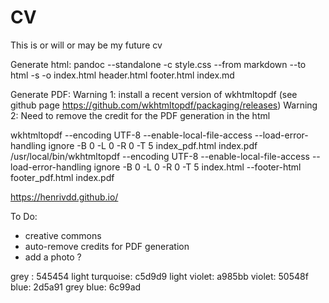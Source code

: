 # CV
This is or will or may be my future cv

Generate html:
pandoc --standalone -c style.css --from markdown --to html -s -o index.html header.html footer.html index.md

Generate PDF: 
Warning 1: install a recent version of wkhtmltopdf (see github page https://github.com/wkhtmltopdf/packaging/releases)
Warning 2: Need to remove the credit for the PDF generation in the html

wkhtmltopdf --encoding UTF-8 --enable-local-file-access --load-error-handling ignore -B 0 -L 0 -R 0 -T 5 index_pdf.html index.pdf
/usr/local/bin/wkhtmltopdf --encoding UTF-8 --enable-local-file-access --load-error-handling ignore -B 0 -L 0 -R 0 -T 5 index.html --footer-html footer_pdf.html index.pdf


https://henrivdd.github.io/

To Do:
- creative commons
- auto-remove credits for PDF generation
- add a photo ?

grey : 545454
light turquoise: c5d9d9
light violet: a985bb
violet: 50548f
blue: 2d5a91
grey blue: 6c99ad